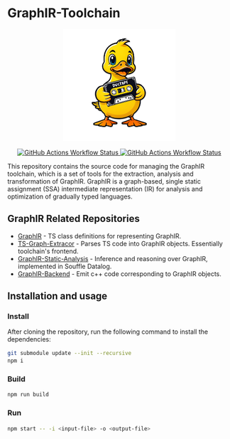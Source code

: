 
# GraphIR-Toolchain


<p align="center">
    <img src="images/ductape_logo.png" width="50%"/>
</p>

<p align="center">
    <a href="https://github.com/AdiHarif/GraphIR-Toolchain/actions/">
        <img alt="GitHub Actions Workflow Status" src="https://img.shields.io/github/actions/workflow/status/AdiHarif/GraphIR-Toolchain/ci-tests.yml?style=flat-square&label=CI%3A%20main&link=https%3A%2F%2Fgithub.com%2FAdiHarif%2FGraphIR-Toolchain%2Factions%2F">
    </a>
    <a href="https://github.com/AdiHarif/GraphIR-Toolchain/actions/">
        <img alt="GitHub Actions Workflow Status" src="https://img.shields.io/github/actions/workflow/status/AdiHarif/GraphIR-Toolchain/ci-tests.yml?branch=dev&style=flat-square&label=CI%3A%20dev&link=https%3A%2F%2Fgithub.com%2FAdiHarif%2FGraphIR-Toolchain%2Factions%2F">
    </a>
</p>


This repository contains the source code for managing the GraphIR toolchain, which is a set of tools for the extraction, analysis and transformation of GraphIR. GraphIR is a graph-based, single static assignment (SSA) intermediate representation (IR) for analysis and optimization of gradually typed languages.

## GraphIR Related Repositories

- [GraphIR](https://github.com/AdiHarif/GraphIR) - TS class definitions for representing GraphIR.
- [TS-Graph-Extracor](https://github.com/AdiHarif/TS-Graph-Extractor) - Parses TS code into GraphIR objects. Essentially toolchain's frontend.
- [GraphIR-Static-Analysis](https://github.com/AdiHarif/GraphIR-Static-Analysis) - Inference and reasoning over GraphIR, implemented in Souffle Datalog.
- [GraphIR-Backend](https://github.com/AdiHarif/GraphIR-Backend) - Emit c++ code corresponding to GraphIR objects.


## Installation and usage

### Install
After cloning the repository, run the following command to install the dependencies:
```bash
git submodule update --init --recursive
npm i
```

### Build
```bash
npm run build
```

### Run
```bash
npm start -- -i <input-file> -o <output-file>
```